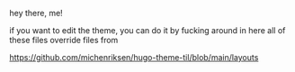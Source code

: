 
hey there, me!

if you want to edit the theme, you can do it by fucking around in here
all of these files override files from

https://github.com/michenriksen/hugo-theme-til/blob/main/layouts